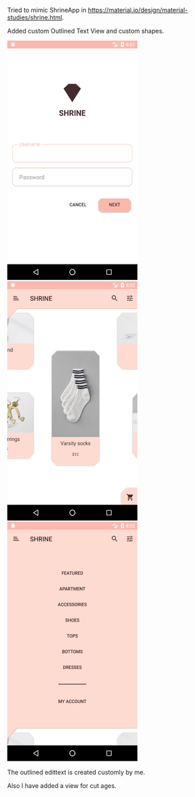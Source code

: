 Tried to mimic ShrineApp in https://material.io/design/material-studies/shrine.html.

Added custom Outlined Text View and custom shapes.

<img src="screenshots/Screenshot_1531504316.png" width="300" height="550" />
<img src="screenshots/Screenshot_1531504328.png" width="300" height="550" />
<img src="screenshots/Screenshot_1531504333.png" width="300" height="550" />

The outlined edittext is created customly by me.

Also I have added a view for cut ages.
